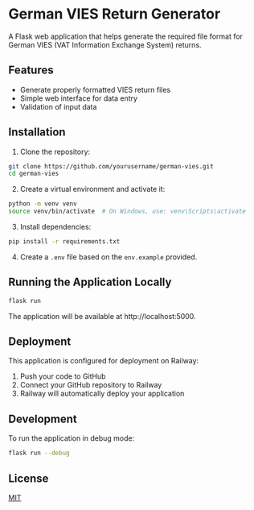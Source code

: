 # German VIES Return Generator

A Flask web application that helps generate the required file format for German VIES (VAT Information Exchange System) returns.

## Features

- Generate properly formatted VIES return files
- Simple web interface for data entry
- Validation of input data

## Installation

1. Clone the repository:
```bash
git clone https://github.com/yourusername/german-vies.git
cd german-vies
```

2. Create a virtual environment and activate it:
```bash
python -m venv venv
source venv/bin/activate  # On Windows, use: venv\Scripts\activate
```

3. Install dependencies:
```bash
pip install -r requirements.txt
```

4. Create a `.env` file based on the `env.example` provided.

## Running the Application Locally

```bash
flask run
```

The application will be available at http://localhost:5000.

## Deployment

This application is configured for deployment on Railway:

1. Push your code to GitHub
2. Connect your GitHub repository to Railway
3. Railway will automatically deploy your application

## Development

To run the application in debug mode:

```bash
flask run --debug
```

## License

[MIT](LICENSE) 